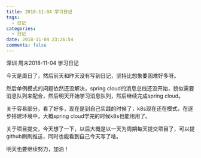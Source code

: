 ```yaml
---
title: 2018-11-04 学习日记
tags:
  - 日记
categories:
  - 日记
date: 2018-11-04 23:26:54
comments: false
---
```


深圳 周末2018-11-04 学习日记

<!-- more -->

今天是周日了，然后前天和昨天没有写到日记，坚持比想象要困难好多呀。

然后单例模式的问题依然还没解决，spring cloud的消息总线还没开始，貌似需要消息队列来配合，然后明天开始学习消息队列，然后继续完成spring cloud。

关于容易部分，看了好多，现在是到自己实践的时候了，k8s现在还在模式，在逐步搭建环境中，大概spring cloud学完的时候k8s也能用用了。

关于项目提交，今天想了一下，以后大概是以一天为周期每天提交项目了，可以提github刷刷推送，同时也能看到自己今天写了啥。

明天也要继续努力，加油！
